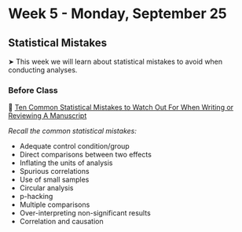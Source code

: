 # Week 5 - Monday, September 25

## Statistical Mistakes

&#x27A4; This week we will learn about statistical mistakes to avoid when conducting analyses.

### Before Class

📖 [Ten Common Statistical Mistakes to Watch Out For When Writing or Reviewing A Manuscript](https://elifesciences.org/articles/48175) <br />

*Recall the common statistical mistakes:*

* Adequate control condition/group  
* Direct comparisons between two effects
* Inflating the units of analysis
* Spurious correlations
* Use of small samples
* Circular analysis 
* p-hacking
* Multiple comparisons
* Over-interpreting non-significant results
* Correlation and causation